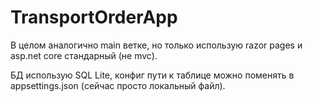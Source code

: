 # TransportOrderApp
В целом аналогично main ветке, но только использую razor pages и asp.net core стандарный (не mvc).

БД использую SQL Lite, конфиг пути к таблице можно поменять в appsettings.json (сейчас просто локальный файл).
